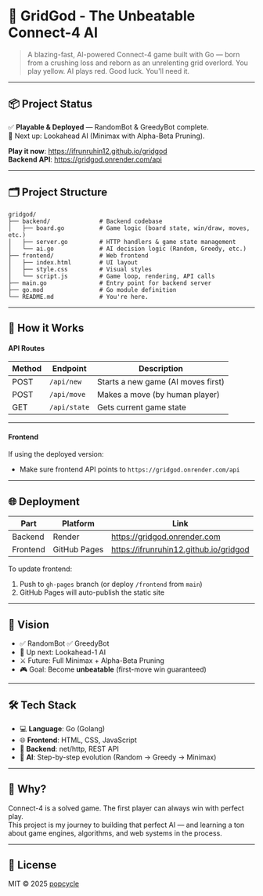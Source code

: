 
# 🧠 GridGod - The Unbeatable Connect-4 AI

> A blazing-fast, AI-powered Connect-4 game built with Go — born from a crushing loss and reborn as an unrelenting grid overlord. You play yellow. AI plays red. Good luck. You'll need it.

---

## 📦 Project Status

✅ **Playable & Deployed** — RandomBot & GreedyBot complete.  
🧠 Next up: Lookahead AI (Minimax with Alpha-Beta Pruning).

**Play it now**: https://ifrunruhin12.github.io/gridgod  
**Backend API**: https://gridgod.onrender.com/api

---

## 🗂 Project Structure

```
gridgod/
├── backend/              # Backend codebase
│   ├── board.go          # Game logic (board state, win/draw, moves, etc.)
│   ├── server.go         # HTTP handlers & game state management
│   └── ai.go             # AI decision logic (Random, Greedy, etc.)
├── frontend/             # Web frontend
│   ├── index.html        # UI layout
│   ├── style.css         # Visual styles
│   └── script.js         # Game loop, rendering, API calls
├── main.go               # Entry point for backend server
├── go.mod                # Go module definition
└── README.md             # You're here.
```

---

## 🚀 How it Works

#### API Routes

| Method | Endpoint         | Description                        |
|--------|------------------|------------------------------------|
| POST   | `/api/new`       | Starts a new game (AI moves first) |
| POST   | `/api/move`      | Makes a move (by human player)     |
| GET    | `/api/state`     | Gets current game state            |

---

#### Frontend

If using the deployed version:
- Make sure frontend API points to `https://gridgod.onrender.com/api`

---

## 🌐 Deployment

| Part      | Platform         | Link                                        |
|-----------|------------------|---------------------------------------------|
| Backend   | Render           | https://gridgod.onrender.com                |
| Frontend  | GitHub Pages     | https://ifrunruhin12.github.io/gridgod      |

To update frontend:
1. Push to `gh-pages` branch (or deploy `/frontend` from `main`)
2. GitHub Pages will auto-publish the static site

---

## 🔮 Vision

- ✅ RandomBot ✅ GreedyBot  
- 🧠 Up next: Lookahead-1 AI  
- ⚔️ Future: Full Minimax + Alpha-Beta Pruning
- 🎮 Goal: Become **unbeatable** (first-move win guaranteed)

---

## 🛠️ Tech Stack

- 💻 **Language**: Go (Golang)
- 🌐 **Frontend**: HTML, CSS, JavaScript
- 🔗 **Backend**: net/http, REST API
- 🧠 **AI**: Step-by-step evolution (Random → Greedy → Minimax)

---

## 🧠 Why?

Connect-4 is a solved game. The first player can always win with perfect play.  
This project is my journey to building that perfect AI — and learning a ton about game engines, algorithms, and web systems in the process.

---

## 📄 License

MIT © 2025 [popcycle](https://github.com/ifrunruhin12)
